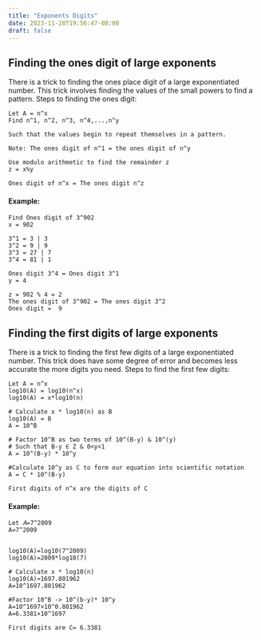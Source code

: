 ```yaml
---
title: "Exponents Digits"
date: 2023-11-28T19:56:47-08:00
draft: false
---
```


## Finding the ones digit of large exponents

There is a trick to finding the ones place digit of a large exponentiated number. This trick involves finding the values of the small powers to find a pattern. Steps to finding the ones digit:

```
Let A = n^x
Find n^1, n^2, n^3, n^4,...,n^y

Such that the values begin to repeat themselves in a pattern.

Note: The ones digit of n^1 = the ones digit of n^y

Use modulo arithmetic to find the remainder z
z = x%y

Ones digit of n^x = The ones digit n^z
```

#### Example:

```
Find Ones digit of 3^902
x = 902

3^1 = 3 | 3
3^2 = 9 | 9
3^3 = 27 | 7
3^4 = 81 | 1

Ones digit 3^4 = Ones digit 3^1
y = 4

z = 902 % 4 = 2
The ones digit of 3^902 = The ones digit 3^2
Ones digit =  9

```

## Finding the first digits of large exponents

There is a trick to finding the first few digits of a large exponentiated number. This trick does have some degree of error and becomes less accurate the more digits you need. Steps to find the first few digits:

```
Let A = n^x
log10(A) = log10(n^x)
log10(A) = x*log10(n)

# Calculate x * log10(n) as B
log10(A) = B
A = 10^B

# Factor 10^B as two terms of 10^(B-y) & 10^(y)
# Such that B-y ∈ Z & 0<y<1
A = 10^(B-y) * 10^y

#Calculate 10^y as C to form our equation into scientific notation
A = C * 10^(B-y)

First digits of n^x are the digits of C
```

#### Example:

```
Let 𝐴=7^2009
A=7^2009


log10(A)=log10(7^2009)
log10(A)=2009*log10(7)

# Calculate x * log10(n)
log10(A)≈1697.801962
A=10^1697.801962

#Factor 10^B -> 10^(b-y)* 10^y
A=10^1697×10^0.801962
A=6.3381×10^1697

First digits are C= 6.3381

```
